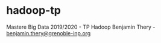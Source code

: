 # hadoop-tp

Mastere Big Data 2019/2020 - TP Hadoop
Benjamin Thery - benjamin.thery@grenoble-inp.org


